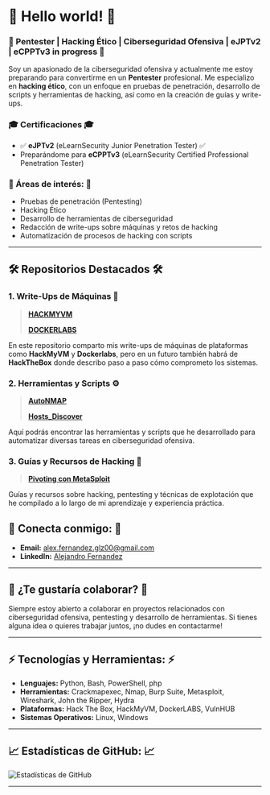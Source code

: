 # 👋 Hello world! 👋

### 🚀 Pentester | Hacking Ético | Ciberseguridad Ofensiva | eJPTv2 | eCPPTv3 in progress 🚀

Soy un apasionado de la ciberseguridad ofensiva y actualmente me estoy preparando para convertirme en un **Pentester** profesional. Me especializo en **hacking ético**, con un enfoque en pruebas de penetración, desarrollo de scripts y herramientas de hacking, así como en la creación de guías y write-ups.

### 🎓 Certificaciones 🎓
- ✅ **eJPTv2** (eLearnSecurity Junior Penetration Tester) ✅
- Preparándome para **eCPPTv3** (eLearnSecurity Certified Professional Penetration Tester)

### 🔐 Áreas de interés: 🔐
- Pruebas de penetración (Pentesting)
- Hacking Ético
- Desarrollo de herramientas de ciberseguridad
- Redacción de write-ups sobre máquinas y retos de hacking
- Automatización de procesos de hacking con scripts

---

## 🛠️ Repositorios Destacados 🛠️

### 1. **Write-Ups de Máquinas** 📝
> **[HACKMYVM](https://github.com/BanYio/HackMyVM)**
> 
> **[DOCKERLABS](https://github.com/BanYio/DockerLabs)**

En este repositorio comparto mis write-ups de máquinas de plataformas como **HackMyVM** y **Dockerlabs**, pero en un futuro también habrá de **HackTheBox** donde describo paso a paso cómo comprometo los sistemas.

### 2. **Herramientas y Scripts** ⚙
> **[AutoNMAP](https://github.com/BanYio/AutoNMAP)**
> 
> **[Hosts_Discover](https://github.com/BanYio/Hosts_Discover)**

Aquí podrás encontrar las herramientas y scripts que he desarrollado para automatizar diversas tareas en ciberseguridad ofensiva.

### 3. **Guías y Recursos de Hacking** 🧾
> **[Pivoting con MetaSploit](https://github.com/BanYio/Pivoting_con_Metasploit)**

Guías y recursos sobre hacking, pentesting y técnicas de explotación que he compilado a lo largo de mi aprendizaje y experiencia práctica.


## 🔗 Conecta conmigo: 🔗
- **Email:** alex.fernandez.glz00@gmail.com
- **LinkedIn:** [Alejandro Fernandez](https://www.linkedin.com/in/alejandro-fernández-gonzález-752406232/)

---

## 💬 ¿Te gustaría colaborar? 💬
Siempre estoy abierto a colaborar en proyectos relacionados con ciberseguridad ofensiva, pentesting y desarrollo de herramientas. Si tienes alguna idea o quieres trabajar juntos, ¡no dudes en contactarme!

---

## ⚡ Tecnologías y Herramientas: ⚡
- **Lenguajes:** Python, Bash, PowerShell, php
- **Herramientas:** Crackmapexec, Nmap, Burp Suite, Metasploit, Wireshark, John the Ripper, Hydra
- **Plataformas:** Hack The Box, HackMyVM, DockerLABS, VulnHUB
- **Sistemas Operativos:** Linux, Windows

---

## 📈 Estadísticas de GitHub: 📈

![Estadísticas de GitHub](https://github-readme-stats.vercel.app/api?username=BanYio&show_icons=true&theme=radical)

---

